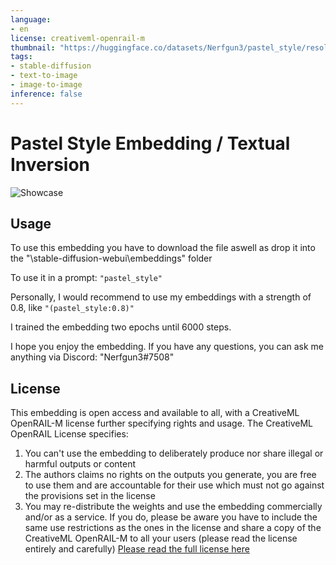 ```yaml
---
language:
- en
license: creativeml-openrail-m
thumbnail: "https://huggingface.co/datasets/Nerfgun3/pastel_style/resolve/main/pastel_style.jpg"
tags:
- stable-diffusion
- text-to-image
- image-to-image
inference: false
---
```


# Pastel Style Embedding / Textual Inversion

<img alt="Showcase" src="https://huggingface.co/datasets/Nerfgun3/pastel_style/resolve/main/pastel_style.jpg"/>

## Usage

To use this embedding you have to download the file aswell as drop it into the "\stable-diffusion-webui\embeddings" folder

To use it in a prompt: ```"pastel_style"```

Personally, I would recommend to use my embeddings with a strength of 0.8, like ```"(pastel_style:0.8)"```

I trained the embedding two epochs until 6000 steps.

I hope you enjoy the embedding. If you have any questions, you can ask me anything via Discord: "Nerfgun3#7508"

## License

This embedding is open access and available to all, with a CreativeML OpenRAIL-M license further specifying rights and usage.
The CreativeML OpenRAIL License specifies: 

1. You can't use the embedding to deliberately produce nor share illegal or harmful outputs or content 
2. The authors claims no rights on the outputs you generate, you are free to use them and are accountable for their use which must not go against the provisions set in the license
3. You may re-distribute the weights and use the embedding commercially and/or as a service. If you do, please be aware you have to include the same use restrictions as the ones in the license and share a copy of the CreativeML OpenRAIL-M to all your users (please read the license entirely and carefully)
[Please read the full license here](https://huggingface.co/spaces/CompVis/stable-diffusion-license)